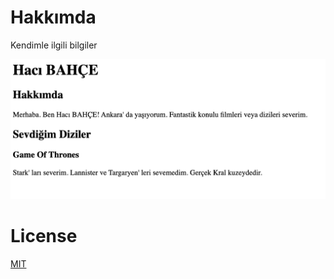 # Hakkımda
Kendimle ilgili bilgiler

![](img/hakkimda.png)

# License
[MIT](https://choosealicense.com/licenses/mit/)
